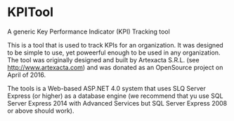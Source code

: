 # KPITool
A generic Key Performance Indicator (KPI) Tracking tool

This is a tool that is used to track KPIs for an organization. It was designed to be simple to use, yet poweerful enough to be used in any organization. The tool was originally designed and built by Artexacta S.R.L. (see http://www.artexacta.com) and was donated as an OpenSource project on April of 2016.

The tools is a Web-based ASP.NET 4.0 system that uses SLQ Server Express (or higher) as a database engine (we recommend that yu use SQL Server Express 2014 with Advanced Services but SQL Server Express 2008 or above should work).
